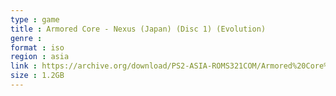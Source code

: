 ```yaml
---
type : game
title : Armored Core - Nexus (Japan) (Disc 1) (Evolution)
genre : 
format : iso
region : asia
link : https://archive.org/download/PS2-ASIA-ROMS321COM/Armored%20Core%20-%20Nexus%20%28Japan%29%20%28Disc%201%29%20%28Evolution%29.7z
size : 1.2GB
---
```

